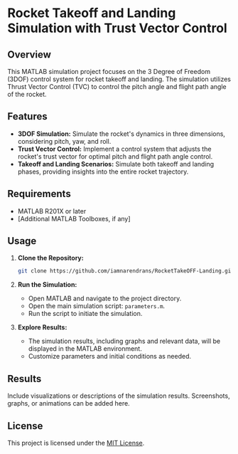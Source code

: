 # Rocket Takeoff and Landing Simulation with Trust Vector Control

## Overview

This MATLAB simulation project focuses on the 3 Degree of Freedom (3DOF) control system for rocket takeoff and landing. The simulation utilizes Thrust Vector Control (TVC) to control the pitch angle and flight path angle of the rocket.

## Features

- **3DOF Simulation:** Simulate the rocket's dynamics in three dimensions, considering pitch, yaw, and roll.
- **Trust Vector Control:** Implement a control system that adjusts the rocket's trust vector for optimal pitch and flight path angle control.
- **Takeoff and Landing Scenarios:** Simulate both takeoff and landing phases, providing insights into the entire rocket trajectory.

## Requirements

- MATLAB R201X or later
- [Additional MATLAB Toolboxes, if any]

## Usage

1. **Clone the Repository:**
    ```bash
    git clone https://github.com/iamnarendrans/RocketTakeOFF-Landing.git
    ```

2. **Run the Simulation:**
    - Open MATLAB and navigate to the project directory.
    - Open the main simulation script: `parameters.m`.
    - Run the script to initiate the simulation.

3. **Explore Results:**
    - The simulation results, including graphs and relevant data, will be displayed in the MATLAB environment.
    - Customize parameters and initial conditions as needed.

## Results

Include visualizations or descriptions of the simulation results. Screenshots, graphs, or animations can be added here.

## License

This project is licensed under the [MIT License](LICENSE).
